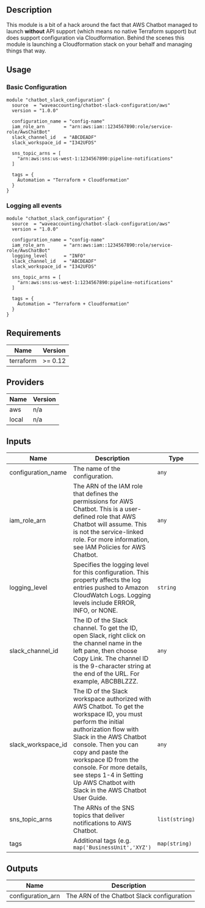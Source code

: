 ## Description

This module is a bit of a hack around the fact that AWS Chatbot managed to launch **without** API support (which means no native Terraform support) but does support configuration via Cloudformation. Behind the scenes this module is launching a Cloudformation stack on your behalf and managing things that way.

## Usage

### Basic Configuration

```hcl
module "chatbot_slack_configuration" {
  source  = "waveaccounting/chatbot-slack-configuration/aws"
  version = "1.0.0"

  configuration_name = "config-name"
  iam_role_arn       = "arn:aws:iam::1234567890:role/service-role/AwsChatBot"
  slack_channel_id   = "ABCDEADF"
  slack_workspace_id = "I342UFDS"

  sns_topic_arns = [
    "arn:aws:sns:us-west-1:1234567890:pipeline-notifications"
  ]

  tags = {
    Automation = "Terraform + Cloudformation"
  }
}
```

### Logging all events

```hcl
module "chatbot_slack_configuration" {
  source  = "waveaccounting/chatbot-slack-configuration/aws"
  version = "1.0.0"

  configuration_name = "config-name"
  iam_role_arn       = "arn:aws:iam::1234567890:role/service-role/AwsChatBot"
  logging_level      = "INFO"
  slack_channel_id   = "ABCDEADF"
  slack_workspace_id = "I342UFDS"

  sns_topic_arns = [
    "arn:aws:sns:us-west-1:1234567890:pipeline-notifications"
  ]

  tags = {
    Automation = "Terraform + Cloudformation"
  }
}
```

<!--- BEGIN_TF_DOCS --->
## Requirements

| Name | Version |
|------|---------|
| terraform | >= 0.12 |

## Providers

| Name | Version |
|------|---------|
| aws | n/a |
| local | n/a |

## Inputs

| Name | Description | Type | Default | Required |
|------|-------------|------|---------|:--------:|
| configuration\_name | The name of the configuration. | `any` | n/a | yes |
| iam\_role\_arn | The ARN of the IAM role that defines the permissions for AWS Chatbot. This is a user-defined role that AWS Chatbot will assume. This is not the service-linked role. For more information, see IAM Policies for AWS Chatbot. | `any` | n/a | yes |
| logging\_level | Specifies the logging level for this configuration. This property affects the log entries pushed to Amazon CloudWatch Logs. Logging levels include ERROR, INFO, or NONE. | `string` | `"ERROR"` | no |
| slack\_channel\_id | The ID of the Slack channel. To get the ID, open Slack, right click on the channel name in the left pane, then choose Copy Link. The channel ID is the 9-character string at the end of the URL. For example, ABCBBLZZZ. | `any` | n/a | yes |
| slack\_workspace\_id | The ID of the Slack workspace authorized with AWS Chatbot. To get the workspace ID, you must perform the initial authorization flow with Slack in the AWS Chatbot console. Then you can copy and paste the workspace ID from the console. For more details, see steps 1-4 in Setting Up AWS Chatbot with Slack in the AWS Chatbot User Guide. | `any` | n/a | yes |
| sns\_topic\_arns | The ARNs of the SNS topics that deliver notifications to AWS Chatbot. | `list(string)` | n/a | yes |
| tags | Additional tags (e.g. `map('BusinessUnit','XYZ')` | `map(string)` | `{}` | no |

## Outputs

| Name | Description |
|------|-------------|
| configuration\_arn | The ARN of the Chatbot Slack configuration |

<!--- END_TF_DOCS --->

